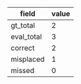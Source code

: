 | field | value |
|---|---|
| gt_total | 2 |
| eval_total | 3 |
| correct | 2 |
| misplaced | 1 |
| missed | 0 |

